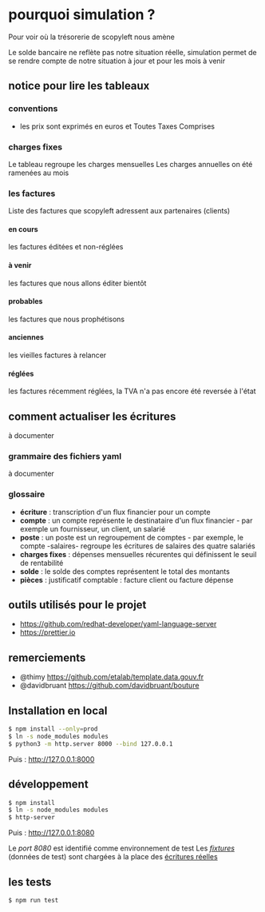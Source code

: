# pourquoi simulation ?

Pour voir où la trésorerie de scopyleft nous amène

Le solde bancaire ne reflète pas notre situation réelle, simulation permet de se rendre compte de notre situation à jour et pour les mois à venir

## notice pour lire les tableaux

### conventions

- les prix sont exprimés en euros et Toutes Taxes Comprises

### charges fixes

Le tableau regroupe les charges mensuelles
Les charges annuelles on été ramenées au mois

### les factures

Liste des factures que scopyleft adressent aux partenaires (clients)

#### en cours

les factures éditées et non-réglées

#### à venir

les factures que nous allons éditer bientôt

#### probables

les factures que nous prophétisons

#### anciennes

les vieilles factures à relancer

#### réglées

les factures récemment réglées, la TVA n'a pas encore été reversée à l'état

## comment actualiser les écritures

à documenter

### grammaire des fichiers yaml

à documenter

### glossaire

- **écriture** : transcription d'un flux financier pour un compte
- **compte** : un compte représente le destinataire d'un flux financier - par exemple un fournisseur, un client, un salarié
- **poste** : un poste est un regroupement de comptes - par exemple, le compte -salaires- regroupe les écritures de salaires des quatre salariés
- **charges fixes** : dépenses mensuelles récurentes qui définissent le seuil de rentabilité
- **solde** : le solde des comptes représentent le total des montants
- **pièces** : justificatif comptable : facture client ou facture dépense

## outils utilisés pour le projet

- https://github.com/redhat-developer/yaml-language-server
- https://prettier.io

## remerciements

- @thimy https://github.com/etalab/template.data.gouv.fr
- @davidbruant https://github.com/davidbruant/bouture

## Installation en local

```bash
$ npm install --only=prod
$ ln -s node_modules modules
$ python3 -m http.server 8000 --bind 127.0.0.1
```

Puis : http://127.0.0.1:8000

## développement

```bash
$ npm install
$ ln -s node_modules modules
$ http-server
```

Puis : http://127.0.0.1:8080

Le _port 8080_ est identifié comme environnement de test
Les _[fixtures](https://gitlab.com/scopyleft/simulation/blob/master/test/%C3%A9critures-fixtures.yml)_ (données de test) sont chargées à la place des [écritures réelles](https://gitlab.com/scopyleft/simulation/blob/master/%C3%A9critures.yml)

## les tests

```bash
$ npm run test
```